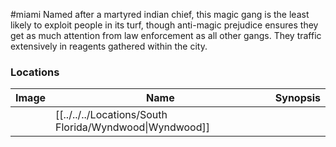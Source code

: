 #miami
Named after a martyred indian chief, this magic gang is the least likely to exploit people in its turf, though anti-magic prejudice ensures they get as much attention from law enforcement as all other gangs. They traffic extensively in reagents gathered within the city.

### Locations

| Image | Name   | Synopsis |
| ----- | ------ | -------- |
|       | [[../../../Locations/South Florida/Wyndwood\|Wyndwood]] |         |
